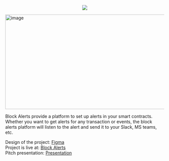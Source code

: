 <p align="center"> <img src="https://user-images.githubusercontent.com/74554892/205409834-2185b05d-f5ae-4a30-9fab-b03428aac9c0.png" /> </p>

<img width="4000" height="300" alt="image" src="https://user-images.githubusercontent.com/74554892/205652231-abbce4bb-cc7e-4dfc-a9a4-645a16a5926d.png">


Block Alerts provide a platform to set up alerts in your smart contracts. Whether you want to get alerts for any transaction or events, the block alerts platform will listen to the alert and send it to your Slack, MS teams, etc.
<br>

Design of the project: [Figma](https://www.figma.com/file/bbuDgqJ8SeQZyG0EubENl4/ETHIndia?node-id=0%3A1&t=8oMgiaFCyZMxGAB5-1) \
Project is live at: [Block Alerts]( https://block-alerts-eth-india.netlify.app) \
Pitch presentation: [Presentation](https://docs.google.com/presentation/d/16D13knkBLgDtc-SdRP0Kk-F45_Zi8lIWhmDTWPXABGk/edit?usp=sharing)

<br>





